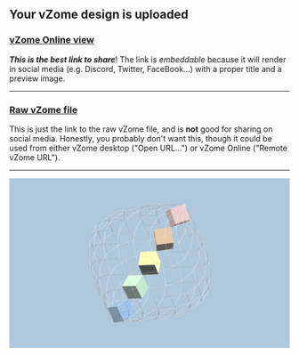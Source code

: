 ## Your vZome design is uploaded

### [vZome Online view][embed]

***This is the best link to share***!  The link is *embeddable* because it will render in social media (e.g. Discord, Twitter, FaceBook...) with a proper title and a preview image.

---

### [Raw vZome file][raw]

This is just the link to the raw vZome file, and is **not** good for
sharing on social media.
Honestly, you probably don't want this, though it could be used from either
vZome desktop ("Open URL...") or vZome Online ("Remote vZome URL").

---

![Image](<60-gon field-15-zone-dissection-5.png>)


[embed]: <https://vzome.com/app/embed.py?url=https://raw.githubusercontent.com/John-Kostick/vzome-sharing/main/2021/09/06/15-16-18-60-gon%2Bfield-15-zone-dissection-5/60-gon+field-15-zone-dissection-5.vZome>
[raw]: <https://raw.githubusercontent.com/John-Kostick/vzome-sharing/main/2021/09/06/15-16-18-60-gon+field-15-zone-dissection-5/60-gon field-15-zone-dissection-5.vZome>
